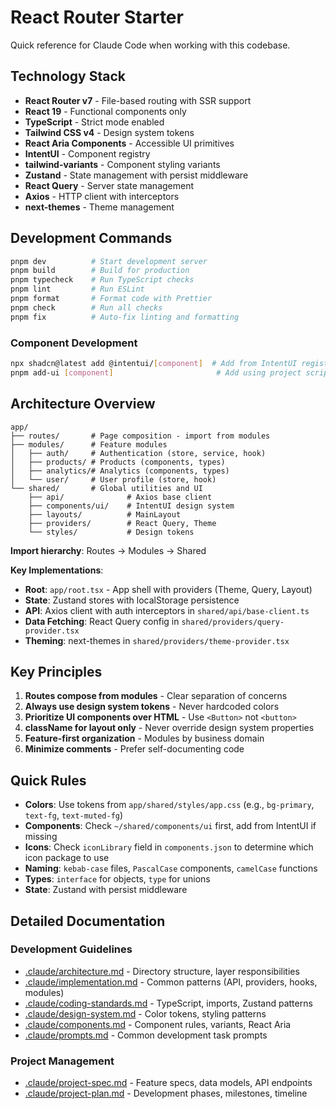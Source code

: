 # React Router Starter

Quick reference for Claude Code when working with this codebase.

## Technology Stack

- **React Router v7** - File-based routing with SSR support
- **React 19** - Functional components only
- **TypeScript** - Strict mode enabled
- **Tailwind CSS v4** - Design system tokens
- **React Aria Components** - Accessible UI primitives
- **IntentUI** - Component registry
- **tailwind-variants** - Component styling variants
- **Zustand** - State management with persist middleware
- **React Query** - Server state management
- **Axios** - HTTP client with interceptors
- **next-themes** - Theme management

## Development Commands

```bash
pnpm dev          # Start development server
pnpm build        # Build for production
pnpm typecheck    # Run TypeScript checks
pnpm lint         # Run ESLint
pnpm format       # Format code with Prettier
pnpm check        # Run all checks
pnpm fix          # Auto-fix linting and formatting
```

### Component Development
```bash
npx shadcn@latest add @intentui/[component]  # Add from IntentUI registry
pnpm add-ui [component]                       # Add using project script
```

## Architecture Overview

```
app/
├── routes/       # Page composition - import from modules
├── modules/      # Feature modules
│   ├── auth/     # Authentication (store, service, hook)
│   ├── products/ # Products (components, types)
│   ├── analytics/# Analytics (components, types)
│   └── user/     # User profile (store, hook)
└── shared/       # Global utilities and UI
    ├── api/              # Axios base client
    ├── components/ui/    # IntentUI design system
    ├── layouts/          # MainLayout
    ├── providers/        # React Query, Theme
    └── styles/           # Design tokens
```

**Import hierarchy**: Routes → Modules → Shared

**Key Implementations**:
- **Root**: `app/root.tsx` - App shell with providers (Theme, Query, Layout)
- **State**: Zustand stores with localStorage persistence
- **API**: Axios client with auth interceptors in `shared/api/base-client.ts`
- **Data Fetching**: React Query config in `shared/providers/query-provider.tsx`
- **Theming**: next-themes in `shared/providers/theme-provider.tsx`

## Key Principles

1. **Routes compose from modules** - Clear separation of concerns
2. **Always use design system tokens** - Never hardcoded colors
3. **Prioritize UI components over HTML** - Use `<Button>` not `<button>`
4. **className for layout only** - Never override design system properties
5. **Feature-first organization** - Modules by business domain
6. **Minimize comments** - Prefer self-documenting code

## Quick Rules

- **Colors**: Use tokens from `app/shared/styles/app.css` (e.g., `bg-primary`, `text-fg`, `text-muted-fg`)
- **Components**: Check `~/shared/components/ui` first, add from IntentUI if missing
- **Icons**: Check `iconLibrary` field in `components.json` to determine which icon package to use
- **Naming**: `kebab-case` files, `PascalCase` components, `camelCase` functions
- **Types**: `interface` for objects, `type` for unions
- **State**: Zustand with persist middleware

## Detailed Documentation

### Development Guidelines
- [.claude/architecture.md](.claude/architecture.md) - Directory structure, layer responsibilities
- [.claude/implementation.md](.claude/implementation.md) - Common patterns (API, providers, hooks, modules)
- [.claude/coding-standards.md](.claude/coding-standards.md) - TypeScript, imports, Zustand patterns
- [.claude/design-system.md](.claude/design-system.md) - Color tokens, styling patterns
- [.claude/components.md](.claude/components.md) - Component rules, variants, React Aria
- [.claude/prompts.md](.claude/prompts.md) - Common development task prompts

### Project Management
- [.claude/project-spec.md](.claude/project-spec.md) - Feature specs, data models, API endpoints
- [.claude/project-plan.md](.claude/project-plan.md) - Development phases, milestones, timeline
